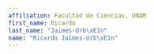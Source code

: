 ```yaml
---
affiliation: Facultad de Ciencias, UNAM
first_name: Ricardo
last_name: "Jaimes-Urb\xE1n"
name: "Ricardo Jaimes-Urb\xE1n"
---
```

